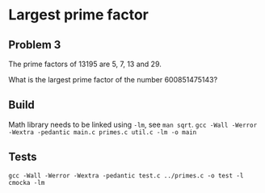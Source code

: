 # Largest prime factor
## Problem 3
The prime factors of 13195 are 5, 7, 13 and 29.

What is the largest prime factor of the number 600851475143?

## Build
Math library needs to be linked using `-lm`, see `man sqrt`.
`gcc -Wall -Werror -Wextra -pedantic main.c primes.c util.c -lm -o main`

## Tests
`gcc -Wall -Werror -Wextra -pedantic test.c ../primes.c -o test -l cmocka -lm`